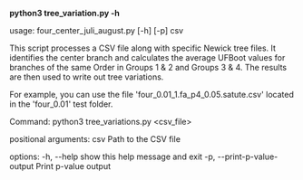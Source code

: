 **python3 tree_variation.py -h**



usage: four_center_juli_august.py [-h] [-p] csv

This script processes a CSV file along with specific Newick tree files. 
It identifies the center branch and calculates the average UFBoot values 
for branches of the same Order in Groups 1 & 2 and Groups 3 & 4. 
The results are then used to write out tree variations.

For example, you can use the file 'four_0.01_1.fa_p4_0.05.satute.csv' located in the 'four_0.01' test folder.

Command: python3 tree_variations.py <csv_file>

positional arguments:
  csv                   Path to the CSV file

options:
  -h, --help            show this help message and exit
  -p, --print-p-value-output
                        Print p-value output

